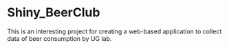 # Shiny_BeerClub
This is an interesting project for creating a web-based application to collect data of beer consumption by UG lab.
